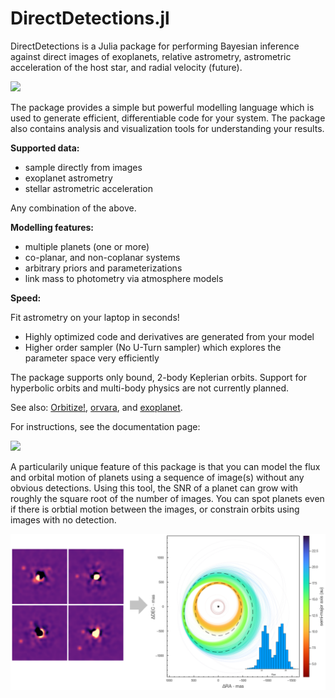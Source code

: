 # DirectDetections.jl

DirectDetections is a Julia package for performing Bayesian inference
against direct images of exoplanets, relative astrometry, astrometric acceleration
of the host star, and radial velocity (future).

[![](https://img.shields.io/badge/docs-dev-blue.svg)](https://sefffal.github.io/DirectDetections.jl/dev)

The package provides a simple but powerful modelling language which is used to generate
efficient, differentiable code for your system.
The package also contains analysis and visualization tools for understanding your results.

**Supported data:**
* sample directly from images
* exoplanet astrometry 
* stellar astrometric acceleration

Any combination of the above.

**Modelling features:**
* multiple planets (one or more)
* co-planar, and non-coplanar systems
* arbitrary priors and parameterizations
* link mass to photometry via atmosphere models

**Speed:**
<p>Fit astrometry on your laptop in seconds!</p>

* Highly optimized code and derivatives are generated from your model
* Higher order sampler (No U-Turn sampler) which explores the parameter space very efficiently 

The package supports only bound, 2-body Keplerian orbits. Support for hyperbolic orbits and multi-body physics are not currently planned.

See also: [Orbitize!](https://orbitize.readthedocs.io/en/latest/), [orvara](https://github.com/t-brandt/orvara), and [exoplanet](https://docs.exoplanet.codes/en/latest/).

For instructions, see the documentation page:

[![](https://img.shields.io/badge/docs-dev-blue.svg)](https://sefffal.github.io/DirectDetections.jl/dev)

A particularily unique feature of this package is that you can model the flux and orbital motion of planets using a sequence of image(s) without any obvious detections. Using this tool, the SNR of a planet can grow with roughly the square root of the number of images. You can spot planets even if there is orbtial motion between the images, or constrain orbits using images with no detection.

![](images/readme-example.png)
